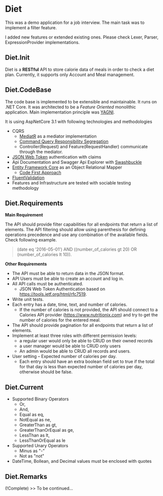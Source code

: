 # Diet
This was a demo application for a job interview. The main task was to implement a filter feature. 

I added new features or extended existing ones. Please check Lexer, Parser, ExpressionProvider implementations. 

## Diet.Init

Diet is a **RESTful** API to store calorie data of meals in order to check a diet plan. Currently, it supports only Account and Meal management. 

## Diet.CodeBase

The code base is implemented to be extensible and maintainable. It runs on .NET Core. It was architected to be a *Feature Oriented* monolithic application. Main implementation principle was [YAGNI](https://en.wikipedia.org/wiki/You_aren%27t_gonna_need_it). 

It is using AspNetCore 3.1 with following technologies and methodologies

* CQRS
  * [MediatR](https://github.com/jbogard/MediatR) as a mediator implementation
  * [Command Query Responsibility Segregation](https://martinfowler.com/bliki/CQRS.html)
  * Controller(Request) and Feature(RequestHandler) communicate through the mediator. 
* [JSON Web Token](https://jwt.io/introduction/) authentication with claims
* Api Documentation and Swagger Api Explorer with [Swashbuckle](https://github.com/domaindrivendev/Swashbuckle.AspNetCore)
* [Entity Framework Core](https://github.com/dotnet/efcore) as an Object Relational Mapper
  *  [Code First Approach](https://docs.microsoft.com/en-us/ef/ef6/modeling/code-first/migrations/)
* [FluentValidation](https://github.com/JeremySkinner/FluentValidation)
* Features and Infrastructure are tested with sociable testing methodology

## Diet.Requirements

**Main Requirement**

The API should provide filter capabilities for all endpoints that return a list of elements. The API filtering should allow using parenthesis for defining operations precedence and use any combination of the available fields. Check following example.

>(date eq '2016-05-01') AND ((number_of_calories gt 20) OR (number_of_calories lt 10)).

**Other Requirements**

* The API must be able to return data in the JSON format.
* API Users must be able to create an account and log in.
* All API calls must be authenticated.
  * JSON Web Token Authentication based on https://tools.ietf.org/html/rfc7519.
* Write unit tests.
* Each entry has a date, time, text, and number of calories.
  * If the number of calories is not provided, the API should connect to a Calories API provider (https://www.nutritionix.com) and try to get the number of calories for the entered meal.
* The API should provide pagination for all endpoints that return a list of elements.
* Implement at least three roles with different permission levels: 
  * a regular user would only be able to CRUD on their owned records
  * a user manager would be able to CRUD only users
  * An admin would be able to CRUD all records and users.
* User setting – Expected number of calories per day.
  * Each entry should have an extra boolean field set to true if the total for that day is less than expected number of calories per day, otherwise should be false.

## Diet.Current
* Supported Binary Operators
  * Or,
  * And,
  * Equal as eq,
  * NotEqual as ne,
  * GreaterThan as gt,
  * GreaterThanOrEqual as ge,
  * LessThan as lt,
  * LessThanOrEqual as le
* Supported Unary Operators
  * Minus as "-"
  * Not as "not"
* DateTime, Bollean, and Decimal values must be enclosed with quotes

## Diet.Remarks
(!Complete) >> To be continued...

